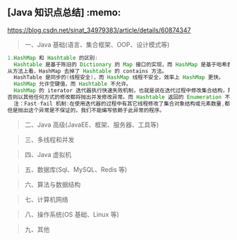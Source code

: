 <h2>[Java 知识点总结] :memo: </h2> 

https://blog.csdn.net/sinat_34979383/article/details/60874347

> 一、Java 基础(语言、集合框架、OOP、设计模式等)
```java
1.HashMap 和 Hashtable 的区别:
  Hashtable 是基于陈旧的 Dictionary 的 Map 接口的实现，而 HashMap 是基于哈希表的 Map 接口的实现。
从方法上看，HashMap 去掉了 Hashtable 的 contains 方法。
  HashTable 是同步的(线程安全)，而 HashMap 线程不安全，效率上 HashMap 更快。
  HashMap 允许空键值，而 Hashtable 不允许。
  HashMap 的 iterator 迭代器执行快速失败机制，也就是说在迭代过程中修改集合结构，除非调用迭代器自身的 remove 方法，
否则以其他任何方式的修改都将抛出并发修改异常。而 Hashtable 返回的 Enumeration 不是快速失败的。
  注：Fast-fail 机制:在使用迭代器的过程中有其它线程修改了集合对象结构或元素数量,都将抛出 ConcurrentModifiedException，
但是抛出这个异常是不保证的，我们不能编写依赖于此异常的程序。
```

> 二、Java 高级(JavaEE、框架、服务器、工具等)

> 三、多线程和并发

> 四、Java 虚拟机

> 五、数据库(Sql、MySQL、Redis 等)

> 六、算法与数据结构

> 七、计算机网络

> 八、操作系统(OS 基础、Linux 等)

> 九、其他
